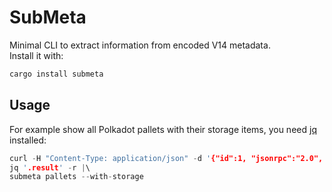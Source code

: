 # SubMeta

Minimal CLI to extract information from encoded V14 metadata.  
Install it with:

```rust
cargo install submeta
```

## Usage

For example show all Polkadot pallets with their storage items, you need [jq] installed:

```rust
curl -H "Content-Type: application/json" -d '{"id":1, "jsonrpc":"2.0", "method": "state_getMetadata"}' https://rpc.polkadot.io:443 |\
jq '.result' -r |\
submeta pallets --with-storage
```

<!-- LINKS -->

[jq]: https://stedolan.github.io/jq/
